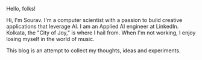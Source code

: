 Hello, folks!

Hi, I'm Sourav. I'm a computer scientist with a passion to build creative applications that leverage AI. I am an Applied AI engineer at LinkedIn. Kolkata, the "City of Joy," is where I hail from. When I'm not working, I enjoy losing myself in the world of music.

This blog is an attempt to collect my thoughts, ideas and experiments.